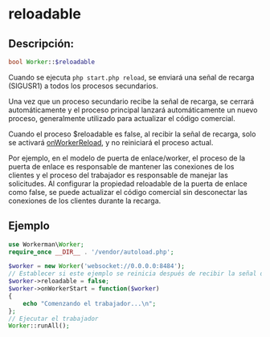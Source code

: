 # reloadable
## Descripción:
```php
bool Worker::$reloadable
```

Cuando se ejecuta `php start.php reload`, se enviará una señal de recarga (SIGUSR1) a todos los procesos secundarios.

Una vez que un proceso secundario recibe la señal de recarga, se cerrará automáticamente y el proceso principal lanzará automáticamente un nuevo proceso, generalmente utilizado para actualizar el código comercial.

Cuando el proceso $reloadable es false, al recibir la señal de recarga, solo se activará [onWorkerReload](on-worker-reload.md), y no reiniciará el proceso actual.

Por ejemplo, en el modelo de puerta de enlace/worker, el proceso de la puerta de enlace es responsable de mantener las conexiones de los clientes y el proceso del trabajador es responsable de manejar las solicitudes. Al configurar la propiedad reloadable de la puerta de enlace como false, se puede actualizar el código comercial sin desconectar las conexiones de los clientes durante la recarga.

## Ejemplo
```php
use Workerman\Worker;
require_once __DIR__ . '/vendor/autoload.php';

$worker = new Worker('websocket://0.0.0.0:8484');
// Establecer si este ejemplo se reinicia después de recibir la señal de recarga
$worker->reloadable = false;
$worker->onWorkerStart = function($worker)
{
    echo "Comenzando el trabajador...\n";
};
// Ejecutar el trabajador
Worker::runAll();
```

